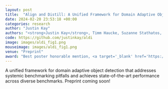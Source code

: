 ```yaml
---
layout: post
title:  "Align and Distill: A Unified Framework for Domain Adaptive Object Detection"
date: 2024-02-20 23:53:18 +00:00
categories: research
author: "Justin Kay"
authors: "<strong>Justin Kay</strong>, Timm Haucke, Suzanne Stathatos, Siqi Deng, Erik Young, Pietro Perona, Sara Beery, and Grant Van Horn"
code: https://github.com/justinkay/aldi
image: images/aldi_fig1.png
mouseimage: images/aldi_fig1.png
venue: "Preprint"
award: "Best poster honorable mention, <a target='_blank' href='https://necv2023.github.io/'>New England Computer Vision Workshop 2023</a>"
---
```

A unified framework for domain adaptive object detection that addresses systemic benchmarking pitfalls and achieves state-of-the-art performance across diverse benchmarks. Preprint coming soon!
